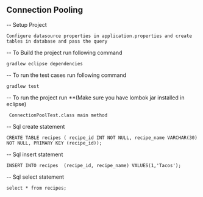 ## Connection Pooling

-- Setup Project
	
	Configure datasource properties in application.properties and create tables in database and pass the query  

-- To Build the project run following command 

	gradlew eclipse dependencies
	
-- To run the test cases run following command
	
	gradlew test	

-- To run the project run 
	**(Make sure you have lombok jar installed in eclipse)	

	 ConnectionPoolTest.class main method 

-- Sql create statement 
	
	CREATE TABLE recipes ( recipe_id INT NOT NULL, recipe_name VARCHAR(30) NOT NULL, PRIMARY KEY (recipe_id));

-- Sql insert statement

	INSERT INTO recipes  (recipe_id, recipe_name) VALUES(1,'Tacos');

-- Sql select statement

	select * from recipes;
	 
	
